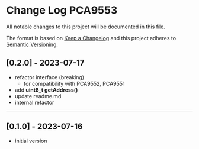 # Change Log PCA9553

All notable changes to this project will be documented in this file.

The format is based on [Keep a Changelog](http://keepachangelog.com/)
and this project adheres to [Semantic Versioning](http://semver.org/).


## [0.2.0] - 2023-07-17
- refactor interface (breaking)
  - for compatibility with PCA9552, PCA9551
- add **uint8_t getAddress()**
- update readme.md
- internal refactor


----

## [0.1.0] - 2023-07-16
- initial version


